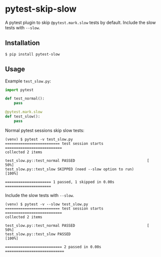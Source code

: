 # pytest-skip-slow

A pytest plugin to skip `@pytest.mark.slow` tests by default. 
Include the slow tests with `--slow`.


## Installation

```
$ pip install pytest-slow
```

## Usage

Example `test_slow.py`:

```python
import pytest

def test_normal():
    pass

@pytest.mark.slow
def test_slow():
    pass
```

Normal pytest sessions skip slow tests:

```shell
(venv) $ pytest -v test_slow.py
========================= test session starts ==========================
collected 2 items                                                      

test_slow.py::test_normal PASSED                                 [ 50%]
test_slow.py::test_slow SKIPPED (need --slow option to run)      [100%]

===================== 1 passed, 1 skipped in 0.00s =====================
```

Include the slow tests with `--slow`.


```shell
(venv) $ pytest -v --slow test_slow.py
========================= test session starts ==========================
collected 2 items                                                      

test_slow.py::test_normal PASSED                                 [ 50%]
test_slow.py::test_slow PASSED                                   [100%]

========================== 2 passed in 0.00s ===========================
```